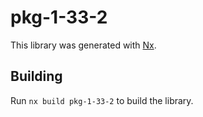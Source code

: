 # pkg-1-33-2

This library was generated with [Nx](https://nx.dev).

## Building

Run `nx build pkg-1-33-2` to build the library.
